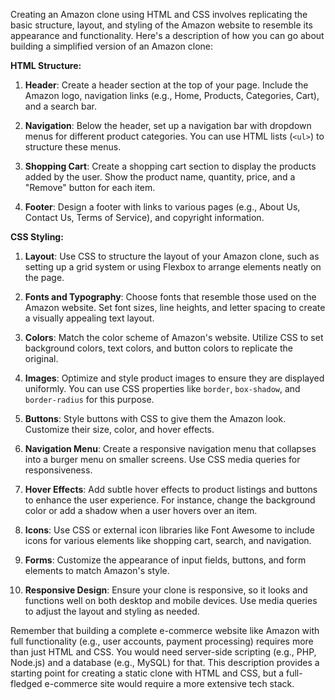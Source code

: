 Creating an Amazon clone using HTML and CSS involves replicating the basic structure, layout, and styling of the Amazon website to resemble its appearance and functionality. Here's a description of how you can go about building a simplified version of an Amazon clone:

**HTML Structure:**

1. **Header**: Create a header section at the top of your page. Include the Amazon logo, navigation links (e.g., Home, Products, Categories, Cart), and a search bar.

2. **Navigation**: Below the header, set up a navigation bar with dropdown menus for different product categories. You can use HTML lists (`<ul>`) to structure these menus.

3. **Shopping Cart**: Create a shopping cart section to display the products added by the user. Show the product name, quantity, price, and a "Remove" button for each item.

4. **Footer**: Design a footer with links to various pages (e.g., About Us, Contact Us, Terms of Service), and copyright information.

**CSS Styling:**

1. **Layout**: Use CSS to structure the layout of your Amazon clone, such as setting up a grid system or using Flexbox to arrange elements neatly on the page.

2. **Fonts and Typography**: Choose fonts that resemble those used on the Amazon website. Set font sizes, line heights, and letter spacing to create a visually appealing text layout.

3. **Colors**: Match the color scheme of Amazon's website. Utilize CSS to set background colors, text colors, and button colors to replicate the original.

4. **Images**: Optimize and style product images to ensure they are displayed uniformly. You can use CSS properties like `border`, `box-shadow`, and `border-radius` for this purpose.

5. **Buttons**: Style buttons with CSS to give them the Amazon look. Customize their size, color, and hover effects.

6. **Navigation Menu**: Create a responsive navigation menu that collapses into a burger menu on smaller screens. Use CSS media queries for responsiveness.

7. **Hover Effects**: Add subtle hover effects to product listings and buttons to enhance the user experience. For instance, change the background color or add a shadow when a user hovers over an item.

8. **Icons**: Use CSS or external icon libraries like Font Awesome to include icons for various elements like shopping cart, search, and navigation.

9. **Forms**: Customize the appearance of input fields, buttons, and form elements to match Amazon's style.

10. **Responsive Design**: Ensure your clone is responsive, so it looks and functions well on both desktop and mobile devices. Use media queries to adjust the layout and styling as needed.

Remember that building a complete e-commerce website like Amazon with full functionality (e.g., user accounts, payment processing) requires more than just HTML and CSS. You would need server-side scripting (e.g., PHP, Node.js) and a database (e.g., MySQL) for that. This description provides a starting point for creating a static clone with HTML and CSS, but a full-fledged e-commerce site would require a more extensive tech stack.
